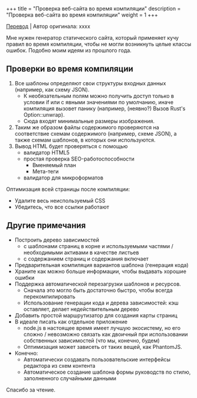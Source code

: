 +++
title = "Проверка веб-сайта во время компиляции"
description = "Проверка веб-сайта во время компиляции"
weight = 1
+++

[Перевод](https://deterministic.space/compile-time-website-checking.html) | Автор оригинала: xxxx

Мне нужен генератор статического сайта, который применяет кучу правил во время компиляции, чтобы не могли возникнуть целые классы ошибок. Подобно моим идеям из прошлого года.

## Проверки во время компиляции

1. Все шаблоны определяют свои структуры входных данных (например, как схему JSON).
    - К необязательным полям можно получить доступ только в условии if или с явными значениями по умолчанию, иначе компиляция вызовет панику (например, (неявно?) Вызов Rust's Option::unwrap).
    - Сюда входят минимальные размеры изображения.
2. Таким же образом файлы содержимого проверяются на соответствие схемам содержимого (например, схеме JSON), а также схемам шаблонов, в которых они используются.
3. Вывод HTML будет проверяться с помощью
    - валидатор HTML5
    - простая проверка SEO-работоспособности
        - Вменяемый план
        - Мета-теги
    - валидатор для микроформатов

Оптимизация всей страницы после компиляции:

- Удалите весь неиспользуемый CSS
- Убедитесь, что все ссылки работают

## Другие примечания

- Построить дерево зависимостей
    - с шаблонами страниц в корне и используемыми частями / необходимыми активами в качестве листьев
    - с содержанием страниц и содержания включает
- Предварительная компиляция вариантов шаблона (генерация кода)
- Храните как можно больше информации, чтобы выдавать хорошие ошибки
- Поддержка автоматической перезагрузки шаблонов и ресурсов.
    - Сначала это могло быть достаточно быстро, чтобы всегда перекомпилировать
    - Использование генерации кода и дерева зависимостей: кэш оставляет, делает недействительным дерево
- Добавить простой маршрутизатор для создания карты страниц
- В идеале писать как отдельное приложение
    - node.js в настоящее время имеет лучшую экосистему, но его сложно / невозможно связать как двоичный при использовании собственных зависимостей (что мы, конечно, будем)
    - Оптимизация может зависеть от таких вещей, как PhantomJS.
- Конечно:
    - Автоматически создавать пользовательские интерфейсы редактора из схем контента
    - Автоматическое создание шаблона формы руководств по стилю, заполненного случайными данными

Спасибо за чтение.